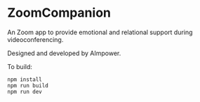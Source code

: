 # ZoomCompanion

An Zoom app to provide emotional and relational support during videoconferencing.

Designed and developed by AImpower.

To build:

```
npm install
npm run build
npm run dev
```
